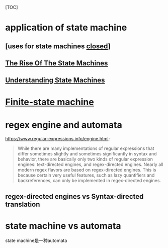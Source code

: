 [TOC]

# application of state machine

## [uses for state machines [closed\]](https://stackoverflow.com/questions/255797/uses-for-state-machines)



## [The Rise Of The State Machines](https://www.smashingmagazine.com/2018/01/rise-state-machines/)



## [Understanding State Machines](https://www.freecodecamp.org/news/state-machines-basics-of-computer-science-d42855debc66/)





# [Finite-state machine]( https://en.wikipedia.org/wiki/Finite-state_machine )

# regex engine and automata

https://www.regular-expressions.info/engine.html:
> While there are many implementations of regular expressions that differ sometimes slightly and sometimes significantly in syntax and behavior, there are basically only two kinds of regular expression engines: text-directed engines, and regex-directed engines. Nearly all modern regex flavors are based on regex-directed engines. This is because certain very useful features, such as lazy quantifiers and backreferences, can only be implemented in regex-directed engines.

## regex-directed engines vs Syntax-directed translation


# state machine vs automata

state machine是一种automata